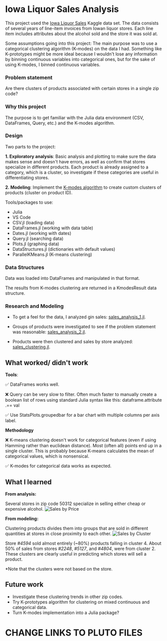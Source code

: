 # Iowa Liquor Sales Analysis
This project used the [Iowa Liquor Sales](https://www.kaggle.com/residentmario/iowa-liquor-sales) Kaggle data set. The data consists of several years of line-item invoices from Iowan liquor stores. Each line item includes attributes about the alcohol sold and the store it was sold at.

Some assumptions going into this project: The main purpose was to use a categorical clustering algorithm (K-modes) on the data I had. Something like K-prototypes might be more ideal because I wouldn't lose any information by binning continuous variables into categorical ones, but for the sake of using K-modes, I binned continuous variables.

### Problem statement
Are there clusters of products associated with certain stores in a single zip code? 

### Why this project
The purpose is to get familiar with the Julia data environment (CSV, DataFrames, Query, etc.) and the K-modes algorithm.

### Design
Two parts to the project:

**1. Exploratory analysis**: Basic analysis and plotting to make sure the data makes sense and doesn't have errors, as well as confirm that stores specialize in different products. Each product is already assigned to a category, which is a cluster, so investigate if these categories are useful in differentiating stores.

**2. Modeling**: Implement the [K-modes algorithm](https://github.com/snisher/projects/tree/master/kmodes) to create custom clusters of products (cluster on product ID).

Tools/packages to use:

- Julia
- VS Code
- CSV.jl (loading data)
- DataFrames.jl (working with data table)
- Dates.jl (working with dates)
- Query.jl (searching data)
- Plots.jl (graphing data)
- DataStructures.jl (dictionaries with default values)
- ParallelKMeans.jl (K-means clustering)

### Data Structures
Data was loaded into DataFrames and manipulated in that format.

The results from K-modes clustering are returned in a KmodesResult data structure.

### Research and Modeling
- To get a feel for the data, I analyzed gin sales: [sales_analysis_1.jl](https://github.com/snisher/projects/blob/master/liquor%20sales/sales_analysis_1_pluto.jl).

- Groups of products were investigated to see if the problem statement was reasonable: [sales_analysis_2.jl](https://github.com/snisher/projects/blob/master/liquor%20sales/sales_analysis_2_pluto.jl).

- Products were then clustered and sales by store analyzed: [sales_clustering.jl](https://github.com/snisher/projects/blob/master/liquor%20sales/sales_clustering_pluto.jl).

## What worked/ didn't work
**Tools**:

✅ DataFrames works well.

❌ Query can be very slow to filter. Often much faster to manually create a boolean list of rows using standard Julia syntax like this: dataframe.attribute .== val

✅ Use StatsPlots.groupedbar for a bar chart with multiple columns per axis label.

**Methodology**

❌ K-means clustering doesn't work for categorical features (even if using Hamming rather than euclidean distance). Most (often all) points end up in a single cluster. This is probably because K-means calculates the mean of categorical values, which is nonsensical.

✅ K-modes for categorical data works as expected.

## What I learned
**From analysis:**

Several stores in zip code 50312 specialize in selling either cheap or expensive alcohol.
![Sales by Price](https://raw.githubusercontent.com/snisher/projects/master/liquor%20sales/sales_by_price_store.png)

**From modeling:**

Clustering products divides them into groups that are sold in different quantities at stores in close proximity to each other.
![Sales by Cluster](https://raw.githubusercontent.com/snisher/projects/master/liquor%20sales/cluster_sales_by_store.png)

Store *#4594* sold almost entirely (~80%) products falling in cluster 4. About 50% of sales from stores *#2248*, *#5127*, and *#4804*, were from cluster 2. These clusters are clearly useful in predicting which stores will sell a product.

\*Note that the clusters were not based on the store.

## Future work
- Investigate these clustering trends in other zip codes.
- Try K-prototypes algorithm for clustering on mixed continuous and categorical data.
- Turn K-modes implementation into a Julia package?






# CHANGE LINKS TO PLUTO FILES

